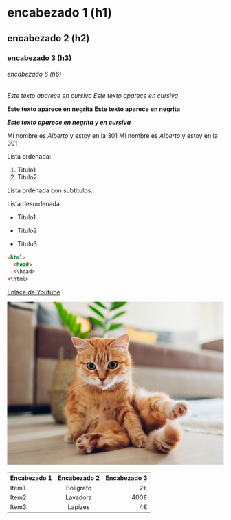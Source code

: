 # encabezado 1 (h1)
## encabezado 2 (h2)
### encabezado 3 (h3)
###### encabezado 6 (h6)

*Este texto aparece en cursiva*
_Este texto aparece en cursiva_

**Este texto aparece en negrita**
__Este texto aparece en negrita__

*__Este texto aparece en negrita y en cursiva__*

Mi nombre es *Alberto* y estoy en la 301
Mi nombre es _*Alberto*_ y estoy en la 301

Lista ordenada:
1. Titulo1
2. Titulo2

Lista ordenada con subtitulos:


Lista desordenada
* Titulo1
- Titulo2
+ Titulo3

```html
<html>
  <head>
  <\head>
<\html>

```

[Enlace de Youtube](URL "[https://www.youtube.com](https://www.youtube.com/watch?v=MN4DQ_Vd0n]")

![Foto](gato-slide.jpg)

|Encabezado 1|Encabezado 2|Encabezado 3|
|:-----------|:----------:|-----------:|
|Item1|Boligrafo|2€|
|Item2|Lavadora|400€|
|Item3|Lapizes|4€|
